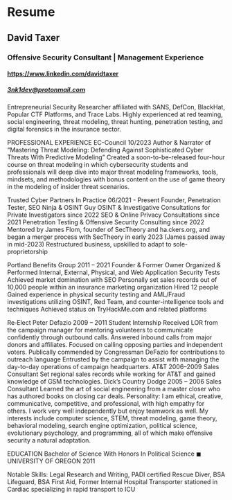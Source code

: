 # Resume
## David Taxer
### Offensive Security Consultant  | Management Experience 
#### https://www.linkedin.com/davidtaxer
##### 3nk1dev@protonmail.com

Entrepreneurial Security Researcher affiliated with SANS, DefCon, BlackHat, Popular CTF Platforms, and Trace Labs. Highly experienced at red teaming, social engineering, threat modeling, threat hunting, penetration testing, and digital forensics in the insurance sector. 


PROFESSIONAL EXPERIENCE 
EC-Council  10/2023 Author & Narrator of “Mastering Threat Modeling: Defending Against Sophisticated Cyber Threats With Predictive Modeling”
Created a soon-to-be-released four-hour course on threat modeling in which cybersecurity students and professionals will deep dive into major threat modeling frameworks, tools, mindsets, and methodologies with bonus content on the use of game theory in the modeling of insider threat scenarios.

Trusted Cyber Partners In Practice  06/2021 - Present Founder, Penetration Tester, SEO Ninja & OSINT Guy
OSINT & Investigative Consultations for Private Investigators since 2022
SEO & Online Privacy Consultations since 2021
Penetration Testing & Offensive Security Consulting since 2022
Mentored by James Flom, founder of SecTheory and ha.ckers.org, and began a merger process with SecTheory in early 2023 (James passed away in mid-2023)
Restructured business, upskilled to adapt to sole-proprietorship

Portland Benefits Group 2011 – 2021 Founder & Former Owner 
Organized & Performed Internal, External, Physical, and Web Application Security Tests
Achieved market domination with SEO 
Personally set sales records out of 10,000 people within an insurance marketing organization
Hired 12 people
Gained experience in physical security testing and AML/Fraud investigations utilizing OSINT, Red Team, and counter-intelligence tools and techniques
Achieved status on TryHackMe.com and related platforms

Re‐Elect Peter Defazio 2009 – 2011 Student Internship 
Received LOR from the campaign manager for mentoring volunteers to communicate confidently through outbound calls. 
Answered inbound calls from major donors and affiliates. 
Focused on calling opposing parties and independent voters. 
Publically commended by Congressman DeFazio for contributions to outreach language 
Entrusted by the campaign to assist with managing the day-to-day operations of campaign headquarters.
AT&T 2006–2009 Sales Consultant
Set regional sales records while working for AT&T and gained knowledge of GSM technologies.
Dick’s Country Dodge 2005 – 2006 Sales Consultant
Learned the art of social engineering from a master closer who has authored books on closing car deals.
Personality: I am ethical, creative, communicative, competitive, and professional, with high empathy for others. I work very well independently but enjoy teamwork as well. My interests include computer science, STEM, threat modeling, game theory, behavioral modeling, search engine optimization, political science, evolutionary psychology, and programming, all of which make offensive security a natural adaptation.

EDUCATION 
Bachelor of Science With Honors In Political Science ◼ UNIVERSITY OF OREGON 2011 

Notable Skills: Legal Research and Writing, PADI certified Rescue Diver, BSA Lifeguard, BSA First Aid, Former Internal Hospital Transporter stationed in Cardiac specializing in rapid transport to ICU





